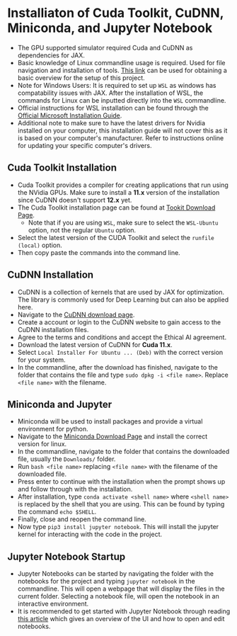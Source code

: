 # Installiaton of Cuda Toolkit, CuDNN, Miniconda, and Jupyter Notebook

* The GPU supported simulator required Cuda and CuDNN as dependencies for JAX.
* Basic knowledge of Linux commandline usage is required. Used for file navigation and installation of tools. [This link](https://www.linuxjournal.com/content/linux-command-line-interface-introduction-guide) can be used for obtaining a basic overview for the setup of this project.
* Note for Windows Users: It is required to set up `WSL` as windows has compatability issues with JAX. After the installation of WSL, the commands for Linux can be inputted directly into the `WSL` commandline.
* Official instructions for WSL installation can be found through the [Official Microsoft Installation Guide](https://learn.microsoft.com/en-us/windows/wsl/install).
* Additional note to make sure to have the latest drivers for Nvidia installed on your computer, this installation guide will not cover this as it is based on your computer's manufacturer. Refer to instructions online for updating your specific computer's drivers.

## Cuda Toolkit Installation

* Cuda Toolkit provides a compiler for creating applications that run using the NVidia GPUs. Make sure to install a **11.x** version of the installation since CuDNN doesn't support **12.x** yet.
* The Cuda Toolkit installation page can be found at [Tookit Download Page](https://developer.nvidia.com/cuda-downloads?target_os=Linux).
  * Note that if you are using `WSL`, make sure to select the `WSL-Ubuntu` option, not the regular `Ubuntu` option.
* Select the latest version of the CUDA Toolkit and select the `runfile (local)` option.
* Then copy paste the commands into the command line.

## CuDNN Installation

* CuDNN is a collection of kernels that are used by JAX for optimization. The library is commonly used for Deep Learning but can also be applied here.
* Navigate to the [CuDNN download page](https://developer.nvidia.com/cudnn).
* Create a account or login to the CuDNN website to gain access to the CuDNN installation files.
* Agree to the terms and conditions and accept the Ethical AI agreement.
* Download the latest version of CuDNN for **Cuda 11.x**.
* Select `Local Installer For Ubuntu ... (Deb)` with the correct version for your system.
* In the commandline, after the download has finished, navigate to the folder that contains the file and type `sudo dpkg -i <file name>`. Replace `<file name>` with the filename.

## Miniconda and Jupyter

* Miniconda will be used to install packages and provide a virtual environment for python.
* Navigate to the [Miniconda Download Page](https://docs.conda.io/en/latest/miniconda.html) and install the correct version for linux.
* In the commandline, navigate to the folder that contains the downloaded file, usually the `Downloads/` folder.
* Run `bash <file name>` replacing `<file name>` with the filename of the downloaded file.
* Press enter to continue with the installation when the prompt shows up and follow through with the installation.
* After installation, type `conda activate <shell name>` where `<shell name>` is replaced by the shell that you are using. This can be found by typing the command `echo $SHELL`.
* Finally, close and reopen the command line.
* Now type `pip3 install jupyter notebook`. This will install the jupyter kernel for interacting with the code in the project.

## Jupyter Notebook Startup

* Jupyter Notebooks can be started by navigating the folder with the notebooks for the project and typing `jupyter notebook` in the commandline. This will open a webpage that will display the files in the current folder. Selecting a notebook file, will open the notebook in an interactive environment.
* It is recommended to get started with Jupyter Notebook through reading [this article](https://github.com/jupyter/notebook/blob/main/docs/source/examples/Notebook/Notebook%20Basics.ipynb) which gives an overview of the UI and how to open and edit notebooks.